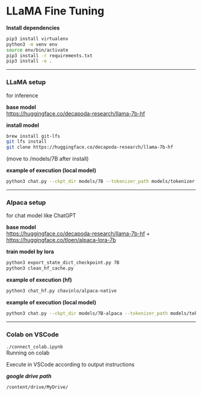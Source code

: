 # LLaMA Fine Tuning

**Install dependencies**

```bash
pip3 install virtualenv
python3 -m venv env
source env/bin/activate
pip3 install -r requirements.txt
pip3 install -e .
```

---

### LLaMA setup

for inference

**base model**  
https://huggingface.co/decapoda-research/llama-7b-hf

**install model**

```bash
brew install git-lfs
git lfs install
git clone https://huggingface.co/decapoda-research/llama-7b-hf
```

(move to /models/7B after install)

**example of execution (local model)**

```bash
python3 chat.py --ckpt_dir models/7B --tokenizer_path models/tokenizer.model --max_batch_size 8 --max_seq_len 256
```

---

### Alpaca setup

for chat model like ChatGPT

**base model**  
https://huggingface.co/decapoda-research/llama-7b-hf + https://huggingface.co/tloen/alpaca-lora-7b

**train model by lora**

```bash
python3 export_state_dict_checkpoint.py 7B
python3 clean_hf_cache.py
```

**example of execution (hf)**

```bash
python3 chat_hf.py chavinlo/alpaca-native
```

**example of execution (local model)**

```bash
python3 chat.py --ckpt_dir models/7B-alpaca --tokenizer_path models/tokenizer.model --max_batch_size 8 --max_seq_len 256
```

---

### Colab on VSCode

`./connect_colab.ipynb`  
Running on colab

Execute in VSCode according to output instructions

**_google drive path_**

```bash
/content/drive/MyDrive/
```
